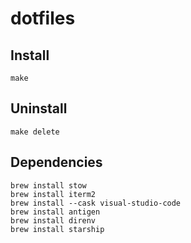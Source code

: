 # dotfiles

## Install
```
make
```

## Uninstall
```
make delete
```

## Dependencies
```
brew install stow
brew install iterm2
brew install --cask visual-studio-code
brew install antigen
brew install direnv
brew install starship
```

